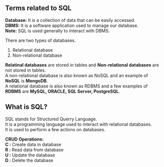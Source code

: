 ## Terms related to SQL
__Database:__ It is a collection of data that can be easily accessed.   
__DBMS:__ It is a software application used to manage our database.   
__Note:__ SQL is used generally to interact with DBMS.   

There are two types of databases.
1. Relational database
2. Non-relational database

__Relatinal databases__ are stored in tables and **Non-relational databases** are not stored in tables.   
A non-relational database is also known as NoSQL and an example of **NoSQL** is **MongoDB**.   
A relational database is also known as RDBMS and a few examples of __RDBMS__ are **MySQL, ORACLE, SQL Server, PostgreSQL**.   

## What is SQL?
SQL stands for Structured Querry Language.   
It is a programming language used to interact with relational databases.   
It is used to perform a few actions on databases.   

**CRUD Operations:**   
__C :__ Create data in database  
__R :__ Read data from database  
__U :__ Update the database  
__D :__ Delete the database  
